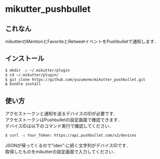 # mikutter_pushbullet
## これなん
mikutterのMentionとFavoriteとRetweetイベントをPushbulletで通知します．

## インストール
```sh
$ mkdir -p ~/.mikutter/plugin
$ cd ~/.mikutter/plugin/
$ git clone https://github.com/yuzumone/mikutter_pushbullet.git
& bundle install
```

## 使い方
アクセストークンと通知を送るデバイスのIDが必要です．  
アクセストークンはPushbulletの設定画面で確認できます．  
デバイスIDは以下のコマンド実行で確認してください．
```sh
$ curl -u Your_Token: https://api.pushbullet.com/v2/devices
```
JSONが帰ってくるので"iden":に続く文字列がデバイスIDです．  
取得したものをmikutterの設定画面で入力してください．
